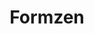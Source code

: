 ---
title: Formzen
description: Library for creating realtime offline-first applications with PWA, Service Workers, IndexedDB.
hero_image: 
categories:
  - Library
tags:
  - Open Source
  - "SaaS: Software-as-a-Service"
  - Developer Tool
  - Platform
  - TypeScript
  - MQTT
  - SST
  - Pulumi
  - IaaC
preview_link: replocal.app
github_link: 
open_source: true
---